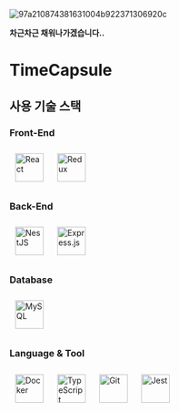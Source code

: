 
![97a210874381631004b922371306920c](https://user-images.githubusercontent.com/44861205/136707741-c5bab699-2d16-425c-b094-40369fb0f765.jpg)

**차근차근 채워나가겠습니다..**

# TimeCapsule

## 사용 기술 스택

### Front-End

<div align="left">  
<img style="margin: 10px" src="https://profilinator.rishav.dev/skills-assets/react-original-wordmark.svg" alt="React" height="50" />  
<img style="margin: 10px" src="https://profilinator.rishav.dev/skills-assets/redux-original.svg" alt="Redux" height="50" />  
</div>

### Back-End
<img style="margin: 10px" src="https://profilinator.rishav.dev/skills-assets/nestjs.svg" alt="NestJS" height="50" />
<img style="margin: 10px" src="https://profilinator.rishav.dev/skills-assets/express-original-wordmark.svg" alt="Express.js" height="50" />  


### Database

<img style="margin: 10px" src="https://profilinator.rishav.dev/skills-assets/mysql-original-wordmark.svg" alt="MySQL" height="50" />  

### Language & Tool

<img style="margin: 10px" src="https://profilinator.rishav.dev/skills-assets/docker-original-wordmark.svg" alt="Docker" height="50" />  
<img style="margin: 10px" src="https://profilinator.rishav.dev/skills-assets/typescript-original.svg" alt="TypeScript" height="50" />
<img style="margin: 10px" src="https://profilinator.rishav.dev/skills-assets/git-scm-icon.svg" alt="Git" height="50" />  
<img style="margin: 10px" src="https://user-images.githubusercontent.com/44861205/136708084-61b034a9-c002-4bed-bea0-899c622981c4.png" alt="Jest" height="50" />  

